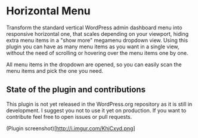 # Horizontal Menu

Transform the standard vertical WordPress admin dashboard menu into responsive horizontal one, that scales depending on your viewport, hiding extra menu items in a "show more" megamenu dropdown view. Using this plugin you can have as many menu items as you want in a single view, without the need of scrolling or hovering over the menu items one by one.

All menu items in the dropdown are opened, so you can easily scan the menu items and pick the one you need.

## State of the plugin and contributions

This plugin is not yet released in the WordPress.org repository as it is still in development. I suggest you not to use it yet on production. If you want to contribute feel free to open issues or pull requests.

(Plugin screenshot)[http://i.imgur.com/KhjCxyd.png]
